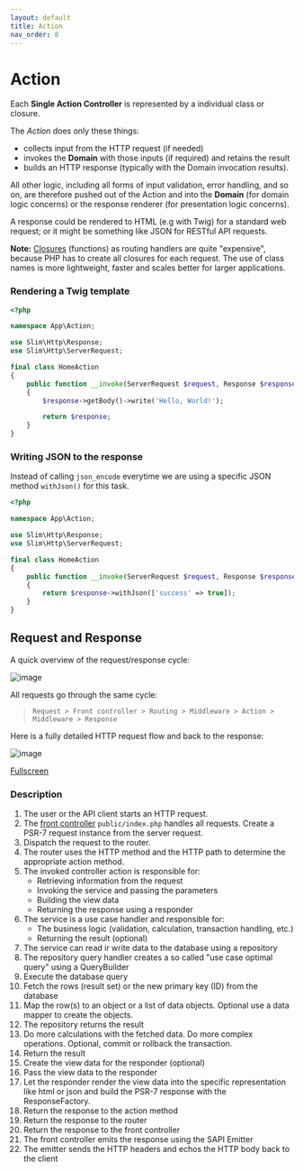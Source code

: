 ```yaml
---
layout: default
title: Action
nav_order: 8
---
```


# Action

Each **Single Action Controller** is represented by a individual class or closure.

The *Action* does only these things:

* collects input from the HTTP request (if needed)
* invokes the **Domain** with those inputs (if required) and retains the result
* builds an HTTP response (typically with the Domain invocation results).

All other logic, including all forms of input validation, error handling, and so on, 
are therefore pushed out of the Action and into the **Domain** 
(for domain logic concerns) or the response renderer (for presentation logic concerns). 

A response could be rendered to HTML (e.g with Twig) for a standard web request; or 
it might be something like JSON for RESTful API requests.

**Note:** [Closures](https://www.php.net/manual/en/class.closure.php) (functions) as routing 
handlers are quite "expensive", because PHP has to create all closures for each request. 
The use of class names is more lightweight, faster and scales better for larger applications.

### Rendering a Twig template

```php
<?php

namespace App\Action;

use Slim\Http\Response;
use Slim\Http\ServerRequest;

final class HomeAction
{
    public function __invoke(ServerRequest $request, Response $response): Response
    {
        $response->getBody()->write('Hello, World!');

        return $response;
    }
}
```

### Writing JSON to the response

Instead of calling `json_encode` everytime we are using a specific JSON method `withJson()` for this task.

```php
<?php

namespace App\Action;

use Slim\Http\Response;
use Slim\Http\ServerRequest;

final class HomeAction
{
    public function __invoke(ServerRequest $request, Response $response): Response
    {
        return $response->withJson(['success' => true]);
    }
}
```

## Request and Response

A quick overview of the request/response cycle:

![image](https://user-images.githubusercontent.com/781074/67461691-3c34a880-f63e-11e9-8266-2119ac98f639.png)

All requests go through the same cycle:  

> `Request > Front controller > Routing > Middleware > Action > Middleware > Response`

Here is a fully detailed HTTP request flow and back to the response:

![image](https://user-images.githubusercontent.com/781074/59540964-b2dad000-8eff-11e9-89da-aa98e400bd88.png)

[Fullscreen](https://user-images.githubusercontent.com/781074/59540964-b2dad000-8eff-11e9-89da-aa98e400bd88.png)

### Description

1. The user or the API client starts an HTTP request. 
2. The [front controller](https://en.wikipedia.org/wiki/Front_controller) `public/index.php` handles all requests. Create a PSR-7 request instance from the server request.
3. Dispatch the request to the router.
4. The router uses the HTTP method and the HTTP path to determine the appropriate action method.
5. The invoked controller action is responsible for:
   * Retrieving information from the request
   * Invoking the service and passing the parameters
   * Building the view data
   * Returning the response using a responder
6. The service is a use case handler and responsible for:
   * The business logic (validation, calculation, transaction handling, etc.)
   * Returning the result (optional)
7. The service can read ir write data to the database using a repository
8. The repository query handler creates a so called "use case optimal query" using a QueryBuilder
9. Execute the database query
10. Fetch the rows (result set) or the new primary key (ID) from the database
11. Map the row(s) to an object or a list of data objects. Optional use a data mapper to create the objects.
12. The repository returns the result
13. Do more calculations with the fetched data. Do more complex operations. Optional, commit or rollback the transaction.
14. Return the result
15. Create the view data for the responder (optional)
16. Pass the view data to the responder
17. Let the responder render the view data into the specific representation like html or json and build the PSR-7 response with the ResponseFactory. 
18. Return the response to the action method
19. Return the response to the router
20. Return the response to the front controller
21. The front controller emits the response using the SAPI Emitter
22. The emitter sends the HTTP headers and echos the HTTP body back to the client
